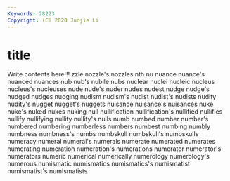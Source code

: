```yaml
---
Keywords: 28223
Copyright: (C) 2020 Junjie Li
---
```


# title

Write contents here!!!
zzle 
nozzle's 
nozzles 
nth 
nu 
nuance 
nuance's
nuanced 
nuances 
nub 
nub's 
nubile 
nubs 
nuclear 
nuclei 
nucleic 
nucleus
nucleus's 
nucleuses 
nude 
nude's 
nuder 
nudes 
nudest 
nudge 
nudge's 
nudged
nudges 
nudging 
nudism 
nudism's 
nudist 
nudist's 
nudists 
nudity 
nudity's 
nugget
nugget's 
nuggets 
nuisance 
nuisance's 
nuisances 
nuke 
nuke's 
nuked 
nukes 
nuking
null 
nullification 
nullification's 
nullified 
nullifies 
nullify 
nullifying 
nullity 
nullity's 
nulls
numb 
numbed 
number 
number's 
numbered 
numbering 
numberless 
numbers 
numbest 
numbing
numbly 
numbness 
numbness's 
numbs 
numbskull 
numbskull's 
numbskulls 
numeracy 
numeral 
numeral's
numerals 
numerate 
numerated 
numerates 
numerating 
numeration 
numeration's 
numerations 
numerator 
numerator's
numerators 
numeric 
numerical 
numerically 
numerology 
numerology's 
numerous 
numismatic 
numismatics 
numismatics's
numismatist 
numismatist's 
numismatists 
